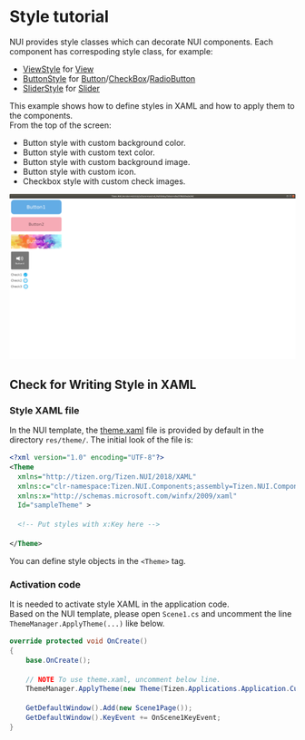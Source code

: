 # Style tutorial

NUI provides style classes which can decorate NUI components. Each component has correspoding style class, for example:
* [ViewStyle](https://docs.tizen.org/application/dotnet/api/TizenFX/API9/api/Tizen.NUI.BaseComponents.ViewStyle.html) for [View](https://docs.tizen.org/application/dotnet/api/TizenFX/API9/api/Tizen.NUI.BaseComponents.View.html)
* [ButtonStyle](https://docs.tizen.org/application/dotnet/api/TizenFX/API9/api/Tizen.NUI.Components.ButtonStyle.html) for [Button](https://docs.tizen.org/application/dotnet/api/TizenFX/API9/api/Tizen.NUI.Components.Button.html)/[CheckBox](https://docs.tizen.org/application/dotnet/api/TizenFX/API9/api/Tizen.NUI.Components.CheckBox.html)/[RadioButton](https://docs.tizen.org/application/dotnet/api/TizenFX/API9/api/Tizen.NUI.Components.RadioButton.html)
* [SliderStyle](https://docs.tizen.org/application/dotnet/api/TizenFX/API9/api/Tizen.NUI.Components.SliderStyle.html) for [Slider](https://docs.tizen.org/application/dotnet/api/TizenFX/API9/api/Tizen.NUI.Components.Slider.html)


This example shows how to define styles in XAML and how to apply them to the components. <br/>
From the top of the screen:
* Button style with custom background color.
* Button style with custom text color.
* Button style with custom background image.
* Button style with custom icon.
* Checkbox style with custom check images.

<div style="text-align:center;width:100%;"><img src="./preview/preview.png" /></div>

## Check for Writing Style in XAML

### Style XAML file

In the NUI template, the [theme.xaml](./res/theme/theme.xaml) file is provided by default in the directory `res/theme/`.
The initial look of the file is:
```xml
<?xml version="1.0" encoding="UTF-8"?>
<Theme
  xmlns="http://tizen.org/Tizen.NUI/2018/XAML"
  xmlns:c="clr-namespace:Tizen.NUI.Components;assembly=Tizen.NUI.Components"
  xmlns:x="http://schemas.microsoft.com/winfx/2009/xaml"
  Id="sampleTheme" >

  <!-- Put styles with x:Key here -->

</Theme>
```
You can define style objects in the `<Theme>` tag.
<br/>


### Activation code

It is needed to activate style XAML in the application code. <br/>
Based on the NUI template, please open `Scene1.cs` and uncomment the line `ThemeManager.ApplyTheme(...)` like below.
```C#
override protected void OnCreate()
{
    base.OnCreate();

    // NOTE To use theme.xaml, uncomment below line.
    ThemeManager.ApplyTheme(new Theme(Tizen.Applications.Application.Current.DirectoryInfo.Resource + "theme/theme.xaml"));

    GetDefaultWindow().Add(new Scene1Page());
    GetDefaultWindow().KeyEvent += OnScene1KeyEvent;
}
```
